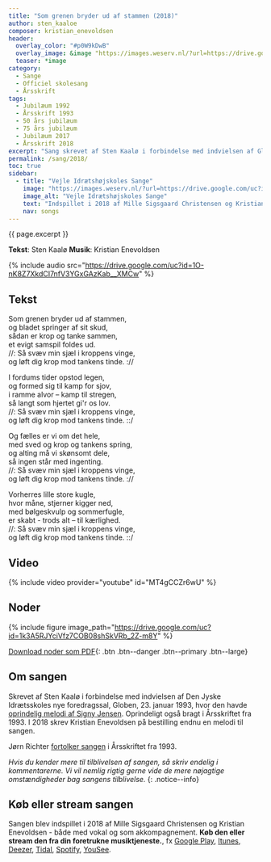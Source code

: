 ```yaml
---
title: "Som grenen bryder ud af stammen (2018)"
author: sten_kaaloe
composer: kristian_enevoldsen
header:
  overlay_color: "#p0W9kDwB"
  overlay_image: &image "https://images.weserv.nl/?url=https://drive.google.com/uc?id=10ARwulcE0vAL4O16UsExEwu3P6MTP-QL&w=2000&a=attention"
  teaser: *image
category:
  - Sange
  - Officiel skolesang
  - Årsskrift
tags:
  - Jubilæum 1992
  - Årsskrift 1993
  - 50 års jubilæum
  - 75 års jubilæum
  - Jubilæum 2017
  - Årsskrift 2018
excerpt: "Sang skrevet af Sten Kaalø i forbindelse med indvielsen af Globen i 1993. Melodi af Kristian Enevoldsen i 2018."
permalink: /sang/2018/
toc: true
sidebar:
  - title: "Vejle Idrætshøjskoles Sange"
    image: "https://images.weserv.nl/?url=https://drive.google.com/uc?id=10k7zuB8CRXnnKxBye_kIzKdBnO5uKGwi&w=300&a=attention&t=square"
    image_alt: "Vejle Idrætshøjskoles Sange"
    text: "Indspillet i 2018 af Mille Sigsgaard Christensen og Kristian Enevoldsen. **Køb den eller stream den fra din foretrukne musiktjeneste**, fx [Youtube Music](https://music.youtube.com/playlist?list=OLAK5uy_kJSIIxRYv_Q9FeqfCbfPu1fXGwV4j3-Kk), [Itunes](https://itunes.apple.com/album/-/id1444457441), [Deezer](https://www.deezer.com/da/album/81167962), [Tidal](https://listen.tidal.com/album/99556066), [Spotify](https://play.spotify.com/album/6vpvN8PtyRg7wYLUqIdlbI), [YouSee](https://musik.yousee.dk/album/202470120/vejle-idraetshojskoles-sange)."
    nav: songs
---
```


{{ page.excerpt }}

**Tekst**: Sten Kaalø
**Musik**: Kristian Enevoldsen

{% include audio src="https://drive.google.com/uc?id=1O-nK8Z7XkdCI7nfV3YGxGAzKab__XMCw" %}

## Tekst

Som grenen bryder ud af stammen,<br>
og bladet springer af sit skud,<br>
sådan er krop og tanke sammen,<br>
et evigt samspil foldes ud.<br>
//: Så svæv min sjæl i kroppens vinge,<br>
og løft dig krop mod tankens tinde. ://

I fordums tider opstod legen,<br>
og formed sig til kamp for sjov,<br>
i ramme alvor – kamp til stregen,<br>
så langt som hjertet gi'r os lov.<br>
//: Så svæv min sjæl i kroppens vinge,<br>
og løft dig krop mod tankens tinde. ::/

Og fælles er vi om det hele,<br>
med sved og krop og tankens spring,<br>
og alting må vi skønsomt dele,<br>
så ingen står med ingenting.<br>
//: Så svæv min sjæl i kroppens vinge,<br>
og løft dig krop mod tankens tinde. ://

Vorherres lille store kugle,<br>
hvor måne, stjerner kigger ned,<br>
med bølgeskvulp og sommerfugle,<br>
er skabt - trods alt – til kærlighed.<br>
//: Så svæv min sjæl i kroppens vinge,<br>
og løft dig krop mod tankens tinde. ::/

## Video

{% include video provider="youtube" id="MT4gCCZr6wU" %}

## Noder

{% include figure image_path="https://drive.google.com/uc?id=1k3A5RJYciVfz7COB08shSkVRb_2Z-m8Y" %}

[<i class='far fa-file-pdf'></i> Download noder som PDF](https://drive.google.com/uc?id=103tcxQAGLPM8WipqCaG8jWOL9G7JeAbb){: .btn .btn--danger .btn--primary .btn--large}

## Om sangen

Skrevet af Sten Kaalø i forbindelse med indvielsen af Den Jyske Idrætsskoles nye foredragssal, Globen, 23. januar 1993, hvor den havde [oprindelig melodi af Signy Jensen](/sang/1993/). Oprindeligt også bragt i Årsskriftet fra 1993. I 2018 skrev Kristian Enevoldsen på bestilling endnu en melodi til sangen.

Jørn Richter [fortolker sangen](/aarsskrift/1993/fortolkning-kaaloe/) i Årsskriftet fra 1993.

_Hvis du kender mere til tilblivelsen af sangen, så skriv endelig i kommentarerne. Vi vil nemlig rigtig gerne vide de mere nøjagtige omstændigheder bag sangens tilblivelse._
{: .notice--info}

## Køb eller stream sangen

Sangen blev indspillet i 2018 af Mille Sigsgaard Christensen og Kristian Enevoldsen - både med vokal og som akkompagnement. **Køb den eller stream den fra din foretrukne musiktjeneste.**, fx [Google Play](https://play.google.com/music/listen#/album/Birdaib4zktzgwthhtd4uxlafta), [Itunes](https://itunes.apple.com/album/-/id1444457441), [Deezer](https://www.deezer.com/da/album/81167962), [Tidal](https://listen.tidal.com/album/99556066), [Spotify](https://play.spotify.com/album/6vpvN8PtyRg7wYLUqIdlbI), [YouSee](https://musik.yousee.dk/album/202470120/vejle-idraetshojskoles-sange).
